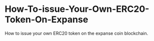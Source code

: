 # How-To-issue-Your-Own-ERC20-Token-On-Expanse
How to issue your own ERC20 token on the expanse coin blockchain.
